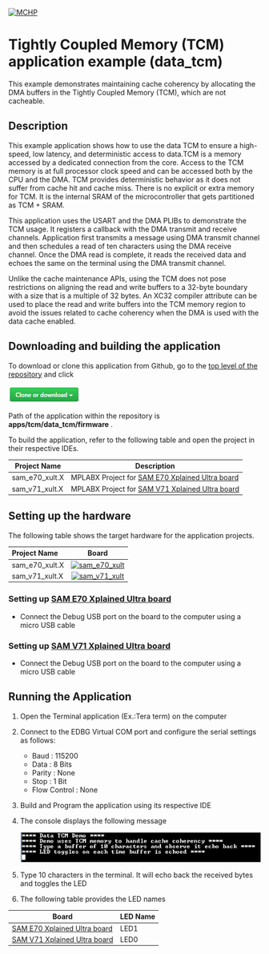 [![MCHP](https://www.microchip.com/ResourcePackages/Microchip/assets/dist/images/logo.png)](https://www.microchip.com)

# Tightly Coupled Memory (TCM) application example (data_tcm)

This example demonstrates maintaining cache coherency by allocating the DMA buffers in the Tightly Coupled Memory (TCM), which are not cacheable.

## Description

This example application shows how to use the data TCM to ensure a high-speed, low latency, and deterministic access to data.TCM is a memory accessed by a dedicated connection from the core. Access to the TCM memory is at full processor clock speed and can be accessed both by the CPU and the DMA. TCM provides deterministic behavior as it does not suffer from
cache hit and cache miss. There is no explicit or extra memory for TCM. It is the internal SRAM of the microcontroller that gets partitioned as TCM + SRAM.

This application uses the USART and the DMA PLIBs to demonstrate the TCM usage. It registers a callback with the DMA transmit and receive channels. Application first transmits a message using DMA transmit channel and then schedules a read of ten characters using the DMA receive channel. Once the DMA read is complete, it reads the received data and echoes the same on the terminal using the DMA transmit channel.

Unlike the cache maintenance APIs, using the TCM does not pose restrictions on aligning the read and write buffers to a 32-byte boundary with a size that is a multiple of 32 bytes. An XC32 compiler attribute can be used to place the read and write buffers into the TCM memory region to avoid the issues related to cache coherency when the DMA is used with the data cache enabled.

## Downloading and building the application

To download or clone this application from Github, go to the [top level of the repository](https://github.com/Microchip-MPLAB-Harmony/csp_apps_sam_e70_s70_v70_v71) and click

![clone](../../../docs/images/clone.png)

Path of the application within the repository is **apps/tcm/data_tcm/firmware** .

To build the application, refer to the following table and open the project in their respective IDEs.

| Project Name      | Description                                    |
| ----------------- | ---------------------------------------------- |
| sam_e70_xult.X    | MPLABX Project for [SAM E70 Xplained Ultra board](https://www.microchip.com/DevelopmentTools/ProductDetails/PartNO/DM320113)|
| sam_v71_xult.X    | MPLABX Project for  [SAM V71 Xplained Ultra board](https://www.microchip.com/developmenttools/ProductDetails/atsamv71-xult)|        |

## Setting up the hardware

The following table shows the target hardware for the application projects.

| Project Name| Board|
|:---------|:---------:|
|sam_e70_xult.X|[![sam_e70_xult](https://www.microchip.com/_ImagedCopy/180730-MCU32-PHOTO-DM320113-Angle-7x5.jpg)](https://www.microchip.com/DevelopmentTools/ProductDetails/PartNO/DM320113)|
|sam_v71_xult.X|[![sam_v71_xult](https://www.microchip.com/_ImagedCopy/ATSAMV71-XULT_angle.jpg)](https://www.microchip.com/developmenttools/ProductDetails/atsamv71-xult)|

### Setting up [SAM E70 Xplained Ultra board](https://www.microchip.com/DevelopmentTools/ProductDetails/PartNO/DM320113)

- Connect the Debug USB port on the board to the computer using a micro USB cable

### Setting up [SAM V71 Xplained Ultra board](https://www.microchip.com/developmenttools/ProductDetails/atsamv71-xult)

- Connect the Debug USB port on the board to the computer using a micro USB cable

## Running the Application

1. Open the Terminal application (Ex.:Tera term) on the computer
2. Connect to the EDBG Virtual COM port and configure the serial settings as follows:
    - Baud : 115200
    - Data : 8 Bits
    - Parity : None
    - Stop : 1 Bit
    - Flow Control : None
3. Build and Program the application using its respective IDE
4. The console displays the following message

    ![output](images/output_data_tcm.png)

5. Type 10 characters in the terminal. It will echo back the received bytes and toggles the LED
6. The following table provides the LED names

| Board      | LED Name                                    |
| ----------------- | ---------------------------------------------- |
| [SAM E70 Xplained Ultra board](https://www.microchip.com/DevelopmentTools/ProductDetails/PartNO/DM320113)    |LED1 |
| [SAM V71 Xplained Ultra board](https://www.microchip.com/developmenttools/ProductDetails/atsamv71-xult)      |LED0 |
